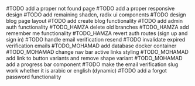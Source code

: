 #TODO add a proper not found page
#TODO add a proper responsive design
#TODO add remaining shadcn, radix ui components
#TODO design blog page layout
#TODO add create blog functionality
#TODO add admin auth functionality
#TODO_HAMZA delete old branches
#TODO_HAMZA add remember me functionality
#TODO_HAMZA revert auth routes (sign up and sign in)
#TODO handle email verification resend
#TODO invalidate expired verification emails
#TODO_MOHAMAD add database docker container
#TODO_MOHAMAD change nav bar active links styling
#TODO_MOHAMAD add link to button variants and remove shape variant
#TODO_MOHAMAD add a progress bar component
#TODO make the email verification slug work whether it is arabic or english (dynamic)
#TODO add a forgot password functionality
